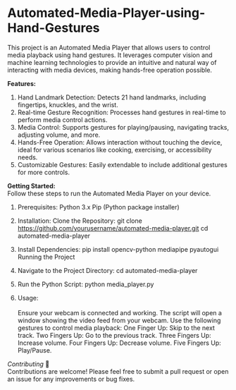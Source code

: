 # Automated-Media-Player-using-Hand-Gestures
This project is an Automated Media Player that allows users to control media playback using hand gestures. It leverages computer vision and machine learning technologies to provide an intuitive and natural way of interacting with media devices, making hands-free operation possible.

**Features:**
1. Hand Landmark Detection: Detects 21 hand landmarks, including fingertips, knuckles, and the wrist.
2. Real-time Gesture Recognition: Processes hand gestures in real-time to perform media control actions.
3. Media Control: Supports gestures for playing/pausing, navigating tracks, adjusting volume, and more.
4. Hands-Free Operation: Allows interaction without touching the device, ideal for various scenarios like cooking, exercising, or accessibility needs.
5. Customizable Gestures: Easily extendable to include additional gestures for more controls.

**Getting Started:** <br/> 
Follow these steps to run the Automated Media Player on your device.

1. Prerequisites:
Python 3.x
Pip (Python package installer)

2. Installation:
Clone the Repository:
git clone https://github.com/yourusername/automated-media-player.git
cd automated-media-player

3. Install Dependencies:
pip install opencv-python mediapipe pyautogui
Running the Project

4. Navigate to the Project Directory:
cd automated-media-player

5. Run the Python Script:
python media_player.py

6. Usage:<br/>   
Ensure your webcam is connected and working.
The script will open a window showing the video feed from your webcam.
Use the following gestures to control media playback:
One Finger Up: Skip to the next track.
Two Fingers Up: Go to the previous track.
Three Fingers Up: Increase volume.
Four Fingers Up: Decrease volume.
Five Fingers Up: Play/Pause.

*Contributing* 🤝<br/> 
Contributions are welcome! Please feel free to submit a pull request or open an issue for any improvements or bug fixes.
